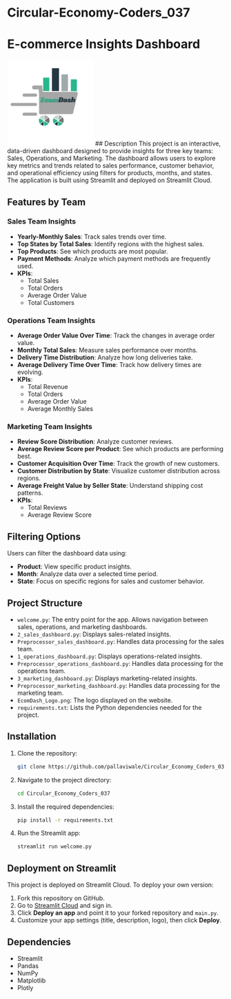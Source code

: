 # Circular-Economy-Coders_037

# E-commerce Insights Dashboard
<img src="EcomDash_Logo.png" alt="EcomDash" width='200'/>
## Description
This project is an interactive, data-driven dashboard designed to provide insights for three key teams: Sales, Operations, and Marketing. The dashboard allows users to explore key metrics and trends related to sales performance, customer behavior, and operational efficiency using filters for products, months, and states. The application is built using Streamlit and deployed on Streamlit Cloud.

## Features by Team

### **Sales Team Insights**
- **Yearly-Monthly Sales**: Track sales trends over time.
- **Top States by Total Sales**: Identify regions with the highest sales.
- **Top Products**: See which products are most popular.
- **Payment Methods**: Analyze which payment methods are frequently used.
- **KPIs**:
  - Total Sales
  - Total Orders
  - Average Order Value
  - Total Customers

### **Operations Team Insights**
- **Average Order Value Over Time**: Track the changes in average order value.
- **Monthly Total Sales**: Measure sales performance over months.
- **Delivery Time Distribution**: Analyze how long deliveries take.
- **Average Delivery Time Over Time**: Track how delivery times are evolving.
- **KPIs**:
  - Total Revenue
  - Total Orders
  - Average Order Value
  - Average Monthly Sales

### **Marketing Team Insights**
- **Review Score Distribution**: Analyze customer reviews.
- **Average Review Score per Product**: See which products are performing best.
- **Customer Acquisition Over Time**: Track the growth of new customers.
- **Customer Distribution by State**: Visualize customer distribution across regions.
- **Average Freight Value by Seller State**: Understand shipping cost patterns.
- **KPIs**:
  - Total Reviews
  - Average Review Score

## Filtering Options
Users can filter the dashboard data using:
- **Product**: View specific product insights.
- **Month**: Analyze data over a selected time period.
- **State**: Focus on specific regions for sales and customer behavior.

## Project Structure

- `welcome.py`: The entry point for the app. Allows navigation between sales, operations, and marketing dashboards.
- `2_sales_dashboard.py`: Displays sales-related insights.
- `Preprocessor_sales_dashboard.py`: Handles data processing for the sales team.
- `1_operations_dashboard.py`: Displays operations-related insights.
- `Preprocessor_operations_dashboard.py`: Handles data processing for the operations team.
- `3_marketing_dashboard.py`: Displays marketing-related insights.
- `Preprocessor_marketing_dashboard.py`: Handles data processing for the marketing team.
- `EcomDash_Logo.png`: The logo displayed on the website.
- `requirements.txt`: Lists the Python dependencies needed for the project.

## Installation

1. Clone the repository:
   ```bash
   git clone https://github.com/pallaviwale/Circular_Economy_Coders_037.git
   ```

2. Navigate to the project directory:
   ```bash
   cd Circular_Economy_Coders_037
   ```

3. Install the required dependencies:
   ```bash
   pip install -r requirements.txt
   ```

4. Run the Streamlit app:
   ```bash
   streamlit run welcome.py
   ```

## Deployment on Streamlit
This project is deployed on Streamlit Cloud. To deploy your own version:
1. Fork this repository on GitHub.
2. Go to [Streamlit Cloud](https://share.streamlit.io/) and sign in.
3. Click **Deploy an app** and point it to your forked repository and `main.py`.
4. Customize your app settings (title, description, logo), then click **Deploy**.

## Dependencies

- Streamlit
- Pandas
- NumPy
- Matplotlib
- Plotly

